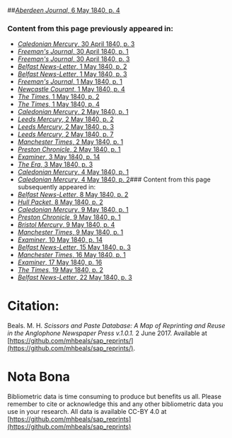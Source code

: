 ##[*Aberdeen Journal*, 6 May 1840, p. 4](https://mhbeals.github.io/sap_html/Aberdeen-Journal/Aberdeen-Journal-6-May-1840-p-4)

### Content from this page previously appeared in:
+ [*Caledonian Mercury*, 30 April 1840, p. 3](https://mhbeals.github.io/sap_html/Caledonian-Mercury/Caledonian-Mercury-30-April-1840-p-3)
+ [*Freeman's Journal*, 30 April 1840, p. 1](https://mhbeals.github.io/sap_html/Freeman's-Journal/Freeman's-Journal-30-April-1840-p-1)
+ [*Freeman's Journal*, 30 April 1840, p. 3](https://mhbeals.github.io/sap_html/Freeman's-Journal/Freeman's-Journal-30-April-1840-p-3)
+ [*Belfast News-Letter*, 1 May 1840, p. 2](https://mhbeals.github.io/sap_html/Belfast-News-Letter/Belfast-News-Letter-1-May-1840-p-2)
+ [*Belfast News-Letter*, 1 May 1840, p. 3](https://mhbeals.github.io/sap_html/Belfast-News-Letter/Belfast-News-Letter-1-May-1840-p-3)
+ [*Freeman's Journal*, 1 May 1840, p. 1](https://mhbeals.github.io/sap_html/Freeman's-Journal/Freeman's-Journal-1-May-1840-p-1)
+ [*Newcastle Courant*, 1 May 1840, p. 4](https://mhbeals.github.io/sap_html/Newcastle-Courant/Newcastle-Courant-1-May-1840-p-4)
+ [*The Times*, 1 May 1840, p. 2](https://mhbeals.github.io/sap_html/The-Times/The-Times-1-May-1840-p-2)
+ [*The Times*, 1 May 1840, p. 4](https://mhbeals.github.io/sap_html/The-Times/The-Times-1-May-1840-p-4)
+ [*Caledonian Mercury*, 2 May 1840, p. 1](https://mhbeals.github.io/sap_html/Caledonian-Mercury/Caledonian-Mercury-2-May-1840-p-1)
+ [*Leeds Mercury*, 2 May 1840, p. 2](https://mhbeals.github.io/sap_html/Leeds-Mercury/Leeds-Mercury-2-May-1840-p-2)
+ [*Leeds Mercury*, 2 May 1840, p. 3](https://mhbeals.github.io/sap_html/Leeds-Mercury/Leeds-Mercury-2-May-1840-p-3)
+ [*Leeds Mercury*, 2 May 1840, p. 7](https://mhbeals.github.io/sap_html/Leeds-Mercury/Leeds-Mercury-2-May-1840-p-7)
+ [*Manchester Times*, 2 May 1840, p. 1](https://mhbeals.github.io/sap_html/Manchester-Times/Manchester-Times-2-May-1840-p-1)
+ [*Preston Chronicle*, 2 May 1840, p. 1](https://mhbeals.github.io/sap_html/Preston-Chronicle/Preston-Chronicle-2-May-1840-p-1)
+ [*Examiner*, 3 May 1840, p. 14](https://mhbeals.github.io/sap_html/Examiner/Examiner-3-May-1840-p-14)
+ [*The Era*, 3 May 1840, p. 3](https://mhbeals.github.io/sap_html/The-Era/The-Era-3-May-1840-p-3)
+ [*Caledonian Mercury*, 4 May 1840, p. 1](https://mhbeals.github.io/sap_html/Caledonian-Mercury/Caledonian-Mercury-4-May-1840-p-1)
+ [*Caledonian Mercury*, 4 May 1840, p. 2](https://mhbeals.github.io/sap_html/Caledonian-Mercury/Caledonian-Mercury-4-May-1840-p-2)### Content from this page subsequently appeared in:
+ [*Belfast News-Letter*, 8 May 1840, p. 2](https://mhbeals.github.io/sap_html/Belfast-News-Letter/Belfast-News-Letter-8-May-1840-p-2)
+ [*Hull Packet*, 8 May 1840, p. 2](https://mhbeals.github.io/sap_html/Hull-Packet/Hull-Packet-8-May-1840-p-2)
+ [*Caledonian Mercury*, 9 May 1840, p. 1](https://mhbeals.github.io/sap_html/Caledonian-Mercury/Caledonian-Mercury-9-May-1840-p-1)
+ [*Preston Chronicle*, 9 May 1840, p. 1](https://mhbeals.github.io/sap_html/Preston-Chronicle/Preston-Chronicle-9-May-1840-p-1)
+ [*Bristol Mercury*, 9 May 1840, p. 4](https://mhbeals.github.io/sap_html/Bristol-Mercury/Bristol-Mercury-9-May-1840-p-4)
+ [*Manchester Times*, 9 May 1840, p. 1](https://mhbeals.github.io/sap_html/Manchester-Times/Manchester-Times-9-May-1840-p-1)
+ [*Examiner*, 10 May 1840, p. 14](https://mhbeals.github.io/sap_html/Examiner/Examiner-10-May-1840-p-14)
+ [*Belfast News-Letter*, 15 May 1840, p. 3](https://mhbeals.github.io/sap_html/Belfast-News-Letter/Belfast-News-Letter-15-May-1840-p-3)
+ [*Manchester Times*, 16 May 1840, p. 1](https://mhbeals.github.io/sap_html/Manchester-Times/Manchester-Times-16-May-1840-p-1)
+ [*Examiner*, 17 May 1840, p. 16](https://mhbeals.github.io/sap_html/Examiner/Examiner-17-May-1840-p-16)
+ [*The Times*, 19 May 1840, p. 2](https://mhbeals.github.io/sap_html/The-Times/The-Times-19-May-1840-p-2)
+ [*Belfast News-Letter*, 22 May 1840, p. 3](https://mhbeals.github.io/sap_html/Belfast-News-Letter/Belfast-News-Letter-22-May-1840-p-3)
                    
# Citation: 

Beals. M. H. *Scissors and Paste Database: A Map of Reprinting and Reuse in the Anglophone Newspaper Press v.1.0.1.* 2 June 2017. Available at [https://github.com/mhbeals/sap_reprints/](https://github.com/mhbeals/sap_reprints/). 
                    
# Nota Bona

Bibliometric data is time consuming to produce but benefits us all. Please remember to cite or acknowledge this and any other bibliometric data you use in your research. All data is available CC-BY 4.0 at [https://github.com/mhbeals/sap_reprints](https://github.com/mhbeals/sap_reprints)